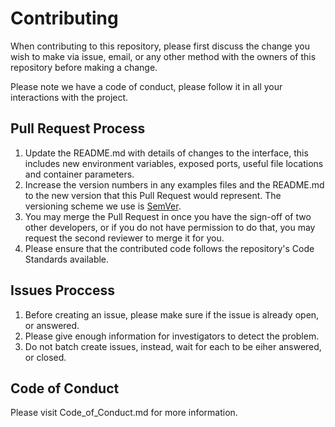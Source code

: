 # Contributing

When contributing to this repository, please first discuss the change you wish to make via issue,
email, or any other method with the owners of this repository before making a change.

Please note we have a code of conduct, please follow it in all your interactions with the project.

## Pull Request Process

1. Update the README.md with details of changes to the interface, this includes new environment
   variables, exposed ports, useful file locations and container parameters.
2. Increase the version numbers in any examples files and the README.md to the new version that this
   Pull Request would represent. The versioning scheme we use is [SemVer](http://semver.org/).
3. You may merge the Pull Request in once you have the sign-off of two other developers, or if you
   do not have permission to do that, you may request the second reviewer to merge it for you.
4. Please ensure that the contributed code follows the repository's Code Standards available.

## Issues Proccess

1. Before creating an issue, please make sure if the issue is already open, or answered.
2. Please give enough information for investigators to detect the problem.
3. Do not batch create issues, instead, wait for each to be eiher answered, or closed.

## Code of Conduct

Please visit Code_of_Conduct.md for more information.
